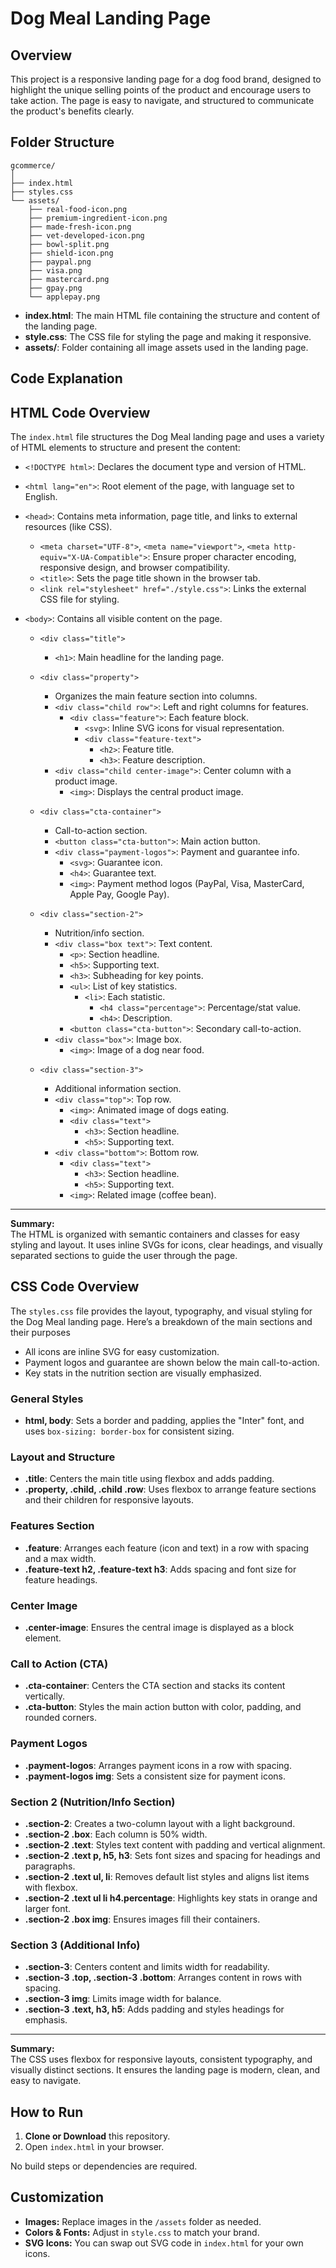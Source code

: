 # Dog Meal Landing Page

## Overview

This project is a responsive landing page for a dog food brand, designed to highlight the unique selling points of the product and encourage users to take action. The page is easy to navigate, and structured to communicate the product's benefits clearly.

## Folder Structure

```
gcommerce/
│
├── index.html
├── styles.css
└── assets/
    ├── real-food-icon.png
    ├── premium-ingredient-icon.png
    ├── made-fresh-icon.png
    ├── vet-developed-icon.png
    ├── bowl-split.png
    ├── shield-icon.png
    ├── paypal.png
    ├── visa.png
    ├── mastercard.png
    ├── gpay.png
    └── applepay.png
```

- **index.html**: The main HTML file containing the structure and content of the landing page.
- **style.css**: The CSS file for styling the page and making it responsive.
- **assets/**: Folder containing all image assets used in the landing page.

## Code Explanation

## HTML Code Overview

The `index.html` file structures the Dog Meal landing page and uses a variety of HTML elements to structure and present the content:

- `<!DOCTYPE html>`: Declares the document type and version of HTML.
- `<html lang="en">`: Root element of the page, with language set to English.
- `<head>`: Contains meta information, page title, and links to external resources (like CSS).
  - `<meta charset="UTF-8">`, `<meta name="viewport">`, `<meta http-equiv="X-UA-Compatible">`: Ensure proper character encoding, responsive design, and browser compatibility.
  - `<title>`: Sets the page title shown in the browser tab.
  - `<link rel="stylesheet" href="./style.css">`: Links the external CSS file for styling.

- `<body>`: Contains all visible content on the page.

  - `<div class="title">`  
    - `<h1>`: Main headline for the landing page.

  - `<div class="property">`  
    - Organizes the main feature section into columns.
    - `<div class="child row">`: Left and right columns for features.
      - `<div class="feature">`: Each feature block.
        - `<svg>`: Inline SVG icons for visual representation.
        - `<div class="feature-text">`
          - `<h2>`: Feature title.
          - `<h3>`: Feature description.
    - `<div class="child center-image">`: Center column with a product image.
      - `<img>`: Displays the central product image.

  - `<div class="cta-container">`  
    - Call-to-action section.
    - `<button class="cta-button">`: Main action button.
    - `<div class="payment-logos">`: Payment and guarantee info.
      - `<svg>`: Guarantee icon.
      - `<h4>`: Guarantee text.
      - `<img>`: Payment method logos (PayPal, Visa, MasterCard, Apple Pay, Google Pay).

  - `<div class="section-2">`  
    - Nutrition/info section.
    - `<div class="box text">`: Text content.
      - `<p>`: Section headline.
      - `<h5>`: Supporting text.
      - `<h3>`: Subheading for key points.
      - `<ul>`: List of key statistics.
        - `<li>`: Each statistic.
          - `<h4 class="percentage">`: Percentage/stat value.
          - `<h4>`: Description.
      - `<button class="cta-button">`: Secondary call-to-action.
    - `<div class="box">`: Image box.
      - `<img>`: Image of a dog near food.

  - `<div class="section-3">`  
    - Additional information section.
    - `<div class="top">`: Top row.
      - `<img>`: Animated image of dogs eating.
      - `<div class="text">`
        - `<h3>`: Section headline.
        - `<h5>`: Supporting text.
    - `<div class="bottom">`: Bottom row.
      - `<div class="text">`
        - `<h3>`: Section headline.
        - `<h5>`: Supporting text.
      - `<img>`: Related image (coffee bean).

---

**Summary:**  
The HTML is organized with semantic containers and classes for easy styling and layout. It uses inline SVGs for icons, clear headings, and visually separated sections to guide the user through the page.


## CSS Code Overview

The `styles.css` file provides the layout, typography, and visual styling for the Dog Meal landing page. Here’s a breakdown of the main sections and their purposes

- All icons are inline SVG for easy customization.
- Payment logos and guarantee are shown below the main call-to-action.
- Key stats in the nutrition section are visually emphasized.

### General Styles
- **html, body**: Sets a border and padding, applies the "Inter" font, and uses `box-sizing: border-box` for consistent sizing.

### Layout and Structure
- **.title**: Centers the main title using flexbox and adds padding.
- **.property, .child, .child .row**: Uses flexbox to arrange feature sections and their children for responsive layouts.

### Features Section
- **.feature**: Arranges each feature (icon and text) in a row with spacing and a max width.
- **.feature-text h2, .feature-text h3**: Adds spacing and font size for feature headings.

### Center Image
- **.center-image**: Ensures the central image is displayed as a block element.

### Call to Action (CTA)
- **.cta-container**: Centers the CTA section and stacks its content vertically.
- **.cta-button**: Styles the main action button with color, padding, and rounded corners.

### Payment Logos
- **.payment-logos**: Arranges payment icons in a row with spacing.
- **.payment-logos img**: Sets a consistent size for payment icons.

### Section 2 (Nutrition/Info Section)
- **.section-2**: Creates a two-column layout with a light background.
- **.section-2 .box**: Each column is 50% width.
- **.section-2 .text**: Styles text content with padding and vertical alignment.
- **.section-2 .text p, h5, h3**: Sets font sizes and spacing for headings and paragraphs.
- **.section-2 .text ul, li**: Removes default list styles and aligns list items with flexbox.
- **.section-2 .text ul li h4.percentage**: Highlights key stats in orange and larger font.
- **.section-2 .box img**: Ensures images fill their containers.

### Section 3 (Additional Info)
- **.section-3**: Centers content and limits width for readability.
- **.section-3 .top, .section-3 .bottom**: Arranges content in rows with spacing.
- **.section-3 img**: Limits image width for balance.
- **.section-3 .text, h3, h5**: Adds padding and styles headings for emphasis.

---

**Summary:**  
The CSS uses flexbox for responsive layouts, consistent typography, and visually distinct sections. It ensures the landing page is modern, clean, and easy to navigate.

## How to Run

1. **Clone or Download** this repository.
2. Open `index.html` in your browser.

No build steps or dependencies are required.

## Customization

- **Images:** Replace images in the `/assets` folder as needed.
- **Colors & Fonts:** Adjust in `style.css` to match your brand.
- **SVG Icons:** You can swap out SVG code in `index.html` for your own icons.